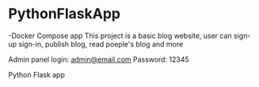 # PythonFlaskApp
-Docker Compose app
This project is a basic blog website, user can sign-up sign-in, publish blog, read poeple's blog and more

Admin panel login: admin@email.com
Password: 12345

Python Flask app 
